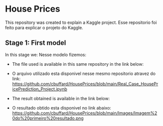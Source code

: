# House Prices
This repository was created to explain a Kaggle project.
Esse repositorio foi feito para explicar o projeto do Kaggle.

## Stage 1: First model
In this stage we:
Nesse modelo fizemos:

- The file used is available in this same repository in the link below:
- O arquivo utilizado esta disponivel nesse mesmo repositorio atravez do link:
https://github.com/cbuffard/HousePrices/blob/main/Real_Case_HousePricePrediction_Project.ipynb

- The result obtained is available in the link below:
- O resultado obtido esta disponivel no link abaixo:
https://github.com/cbuffard/HousePrices/blob/main/Images/Imagem%20do%20primeiro%20resultado.png


